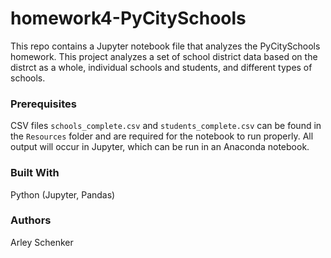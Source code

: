 # homework4-PyCitySchools

This repo contains a Jupyter notebook file that analyzes the PyCitySchools homework. This project analyzes a set of school district data based on the distrct as a whole, individual schools and students, and different types of schools.

### Prerequisites

CSV files `schools_complete.csv` and `students_complete.csv` can be found in the `Resources` folder and are required for the notebook to run properly. All output will occur in Jupyter, which can be run in an Anaconda notebook.

### Built With
Python (Jupyter, Pandas)

### Authors
Arley Schenker